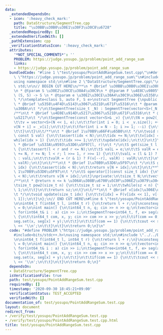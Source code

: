 ```yaml
---
data:
  _extendedDependsOn:
  - icon: ':heavy_check_mark:'
    path: DataStructure/SegmentTree.cpp
    title: "\u30BB\u30B0\u30E1\u30F3\u30C8\u6728"
  _extendedRequiredBy: []
  _extendedVerifiedWith: []
  _pathExtension: cpp
  _verificationStatusIcon: ':heavy_check_mark:'
  attributes:
    '*NOT_SPECIAL_COMMENTS*': ''
    PROBLEM: https://judge.yosupo.jp/problem/point_add_range_sum
    links:
    - https://judge.yosupo.jp/problem/point_add_range_sum
  bundledCode: "#line 1 \"test/yosupo/PointAddRangeSum.test.cpp\"\n#define PROBLEM\
    \ \"https://judge.yosupo.jp/problem/point_add_range_sum\"\n#include<bits/stdc++.h>\n\
    using namespace std;\n\n#line 2 \"DataStructure/SegmentTree.cpp\"\nusing namespace\
    \ std;\n\n// BEGIN CUT HERE\n/**\n * @brief \u30BB\u30B0\u30E1\u30F3\u30C8\u6728\
    \n * @tparam S \u30E2\u30CE\u30A4\u30C9\n * @tparam F \u4E8C\u9805\u6F14\u7B97\
    \ (S, S) -> S \n * @tparam e \u30E2\u30CE\u30A4\u30C9\u306E\u5358\u4F4D\u5143\n\
    \ */\ntemplate<class S, auto F, S e>\nstruct SegmentTree {\npublic:\n\t/**\n\t\
    \ * @brief \u5358\u4F4D\u5143\u3067\u521D\u671F\u5316\n\t * @param _N \u30B5\u30A4\
    \u30BA\n\t */\n\tSegmentTree(size_t _N) : SegmentTree(vector<S>(_N, e)) {}\n\t\
    /**\n\t * @brief \u4E0E\u914D\u5217\u3067\u521D\u671F\u5316\n\t * @param _v \u914D\
    \u5217\n\t */\n\tSegmentTree(const vector<S>& _v) {\n\t\tN = pow2(_v.size());\n\
    \t\tv = vector<S>(N << 1, e);\n\t\tfor(int i = 0; i < _v.size(); ++i) {\n\t\t\t\
    v[N + i] = _v[i];\n\t\t}\n\t\tfor(int i = N - 1; i >= 1; --i) {\n\t\t\tupdate(i);\n\
    \t\t}\n\t}\n\t/**\n\t * @brief 1\u70B9\u66F4\u65B0\n\t */\n\tvoid set(size_t idx,\
    \ const S val) {\n\t\tassert(idx < N);\n\t\tidx += N;\n\t\tv[idx] = val;\n\t\t\
    while(idx > 1) {\n\t\t\tidx >>= 1;\n\t\t\tupdate(idx);\n\t\t}\n\t}\n\t/**\n\t\
    \ * @brief \u533A\u9593\u53D6\u5F97[l, r)\n\t */\n\tS get(size_t l, size_t r)\
    \ {\n\t\tassert(l < r and r <= N);\n\t\tS valL = e;\n\t\tS valR = e;\n\t\tfor(l\
    \ += N, r += N; l < r; l >>= 1, r >>= 1) {\n\t\t\tvalL = (l & 1) ? F(valL, v[l++])\
    \ : valL;\n\t\t\tvalR = (r & 1) ? F(v[--r], valR) : valR;\n\t\t}\n\t\treturn F(valL,\
    \ valR);\n\t}\n\t/**\n\t * @brief 1\u70B9\u53D6\u5F97\n\t */\n\tS get(const size_t\
    \ idx) {\n\t\tassert(idx < N);\n\t\treturn v[N + idx];\n\t}\n\t/**\n\t * @brief\
    \ 1\u70B9\u53D6\u5F97\n\t */\n\tS operator[](const size_t idx) {\n\t\tassert(idx\
    \ < N);\n\t\treturn v[N + idx];\n\t}\nprivate:\n\tsize_t N;\n\tvector<S> v;\n\t\
    /**\n\t * @return n <= k \u306A\u308B\u6700\u5C0F\u306E2\u3079\u304D k\n\t */\n\
    \tsize_t pow2(size_t n) {\n\t\tsize_t sz = 1;\n\t\twhile(sz < n) {\n\t\t\tsz <<=\
    \ 1;\n\t\t}\n\t\treturn sz;\n\t}\n\t/**\n\t * @brief v[idx]\u306E\u66F4\u65B0\n\
    \t */\n\tvoid update(size_t idx) {\n\t\tv[idx] = F(v[idx << 1], v[(idx << 1) |\
    \ 1]);\n\t}\n};\n// END CUT HERE\n#line 6 \"test/yosupo/PointAddRangeSum.test.cpp\"\
    \n\nint64_t f(int64_t l, int64_t r) {\n\treturn l + r;\n}\nconstexpr int64_t e\
    \ = 0;\n\nint main() {\n\tint64_t n, q; cin >> n >> q;\n\tvector<int64_t> a(n);\
    \ for(int64_t& i : a) cin >> i;\n\tSegmentTree<int64_t, f, e> seg(a);\n\twhile(q--)\
    \ {\n\t\tint64_t com, x, y; cin >> com >> x >> y;\n\t\tif(com == 0) {\n\t\t\t\
    seg.set(x, seg[x] + y);\n\t\t}\n\t\tif(com == 1) {\n\t\t\tcout << seg.get(x, y)\
    \ << '\\n';\n\t\t}\n\t}\n\treturn 0;\n}\n"
  code: "#define PROBLEM \"https://judge.yosupo.jp/problem/point_add_range_sum\"\n\
    #include<bits/stdc++.h>\nusing namespace std;\n\n#include \"../../DataStructure/SegmentTree.cpp\"\
    \n\nint64_t f(int64_t l, int64_t r) {\n\treturn l + r;\n}\nconstexpr int64_t e\
    \ = 0;\n\nint main() {\n\tint64_t n, q; cin >> n >> q;\n\tvector<int64_t> a(n);\
    \ for(int64_t& i : a) cin >> i;\n\tSegmentTree<int64_t, f, e> seg(a);\n\twhile(q--)\
    \ {\n\t\tint64_t com, x, y; cin >> com >> x >> y;\n\t\tif(com == 0) {\n\t\t\t\
    seg.set(x, seg[x] + y);\n\t\t}\n\t\tif(com == 1) {\n\t\t\tcout << seg.get(x, y)\
    \ << '\\n';\n\t\t}\n\t}\n\treturn 0;\n}"
  dependsOn:
  - DataStructure/SegmentTree.cpp
  isVerificationFile: true
  path: test/yosupo/PointAddRangeSum.test.cpp
  requiredBy: []
  timestamp: '2020-09-30 18:45:21+09:00'
  verificationStatus: TEST_ACCEPTED
  verifiedWith: []
documentation_of: test/yosupo/PointAddRangeSum.test.cpp
layout: document
redirect_from:
- /verify/test/yosupo/PointAddRangeSum.test.cpp
- /verify/test/yosupo/PointAddRangeSum.test.cpp.html
title: test/yosupo/PointAddRangeSum.test.cpp
---
```

